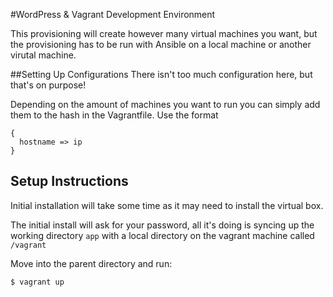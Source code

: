 #WordPress & Vagrant Development Environment

This provisioning will create however many virtual machines you want, but the
provisioning has to be run with Ansible on a local machine or another virutal
machine.

##Setting Up Configurations
There isn't too much configuration here, but that's on purpose!

Depending on the amount of machines you want to run you can simply add them
to the hash in the Vagrantfile. Use the format

```
{
  hostname => ip
}
```

## Setup Instructions
Initial installation will take some time as it may need to install the
virtual box.

The initial install will ask for your password, all it's doing is syncing
up the working directory ```app``` with a local directory on the vagrant
machine called ```/vagrant```

Move into the parent directory and run:
```
$ vagrant up
```
